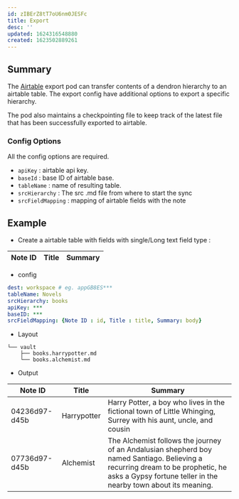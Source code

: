 ```yaml
---
id: zIBErZ8tT7oU6nm0JESFc
title: Export
desc: ''
updated: 1624316548880
created: 1623502889261
---
```



## Summary

The [Airtable](https://airtable.com/) export pod can transfer contents of a dendron hierarchy to an airtable table. The export config have additional options to export a specific hierarchy.

The pod also maintains a checkpointing file to keep track of the latest file that has been successfully exported to airtable.


### Config Options
All the config options are required.
- `apiKey` :  airtable api key.
- `baseId` :  base ID of airtable base.
- `tableName` : name of resulting table.
- `srcHierarchy` : The src .md file from where to start the sync
- `srcFieldMapping` : mapping of airtable fields with the note


## Example

- Create a airtable table with fields with single/Long text field type  : 

Note ID | Title | Summary
---------|----------|---------



- config
```yml
dest: workspace # eg. appGB8ES***
tableName: Novels
srcHierarchy: books
apiKey: ***
baseID: ***
srcFieldMapping: {Note ID : id, Title : title, Summary: body}
```

- Layout
```
└── vault
    ├── books.harrypotter.md
    └── books.alchemist.md
```

- Output

Note ID | Title | Summary
---------|----------|---------
 04236d97-d45b | Harrypotter | Harry Potter, a boy who lives in the fictional town of Little Whinging, Surrey with his aunt, uncle, and cousin
 07736d97-d45b | Alchemist | The Alchemist follows the journey of an Andalusian shepherd boy named Santiago. Believing a recurring dream to be prophetic, he asks a Gypsy fortune teller in the nearby town about its meaning. 



 